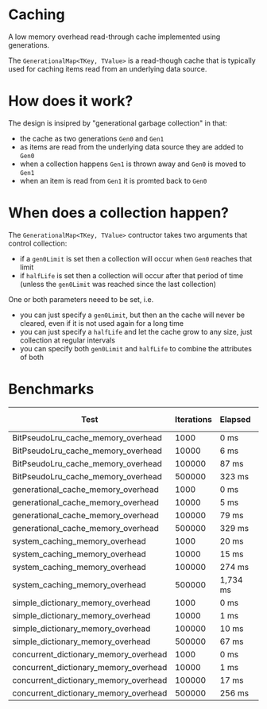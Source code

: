 # Caching
A low memory overhead read-through cache implemented using generations.

The `GenerationalMap<TKey, TValue>` is a read-though cache that is typically used for caching items read from an underlying data source.

# How does it work?

The design is insipred by "generational garbage collection" in that:

* the cache as two generations `Gen0` and `Gen1`
* as items are read from the underlying data source they are added to `Gen0`
* when a collection happens `Gen1` is thrown away and `Gen0` is moved to `Gen1`
* when an item is read from `Gen1` it is promted back to `Gen0`

# When does a collection happen?

The `GenerationalMap<TKey, TValue>` contructor takes two arguments that control collection:

* if a `gen0Limit` is set then a collection will occur when `Gen0` reaches that limit
* if `halfLife` is set then a collection will occur after that period of time (unless the `gen0Limit` was reached since the last collection)

One or both parameters neeed to be set, i.e.

* you can just specify a `gen0Limit`, but then an the cache will never be cleared, even if it is not used again for a long time
* you can just specify a `halfLife` and let the cache grow to any size, just collection at regular intervals
* you can specify both `gen0Limit` and `halfLife` to combine the attributes of both

# Benchmarks

| Test | Iterations | Elapsed | Items in cache | Bytes allocated | Bytes held | Bytes held per key |
| ---- | ---------- | ------- | -------------- | --------------- | ---------- | ------------------ |
| BitPseudoLru_cache_memory_overhead | 1000 | 0 ms | 1000 | 1000 | 332,368 | | 39,020 | 39.02 |
| BitPseudoLru_cache_memory_overhead | 10000 | 6 ms | 10000 | 10000 | 3,209,644 | | 352,732 | 35.27 |
| BitPseudoLru_cache_memory_overhead | 100000 | 87 ms | 100000 | 100000 | 6,706,612 | | 3,148,456 | 31.48 |
| BitPseudoLru_cache_memory_overhead | 500000 | 323 ms | 500000 | 500000 | 26,092,824 | | 13,540,636 | 27.08 |
| generational_cache_memory_overhead | 1000 | 0 ms | 1000 | 1000 | 324,368 | | 37,020 | 37.02 |
| generational_cache_memory_overhead | 10000 | 5 ms | 10000 | 10000 | 3,170,704 | | 337,028 | 33.70 |
| generational_cache_memory_overhead | 100000 | 79 ms | 100000 | 100000 | 8,092,948 | | 3,017,508 | 30.18 |
| generational_cache_memory_overhead | 500000 | 329 ms | 500000 | 500000 | 24,726,088 | | 12,978,060 | 25.96 |
| system_caching_memory_overhead | 1000| 20 ms | 1000 | 1000 | 557,084 | 361,192 | 361.19 |
| system_caching_memory_overhead | 10000| 15 ms | 10000 | 10000 | 3,272,256 | 2,207,780 | 220.78 |
| system_caching_memory_overhead | 100000| 274 ms | 100000 | 100000 | 22,603,416 | 21,616,504 | 216.17 |
| system_caching_memory_overhead | 500000| 1,734 ms | 500000 | 500000 | 126,253,192 | 113,435,316 | 226.87 |
| simple_dictionary_memory_overhead | 1000| 0 ms | 1000 | 1000 | 78,416 | 38,692 | 38.69 |
| simple_dictionary_memory_overhead | 10000| 1 ms | 10000 | 10000 | 678,284 | 350,456 | 35.05 |
| simple_dictionary_memory_overhead | 100000| 10 ms | 100000 | 100000 | 6,042,836 | 3,128,816 | 31.29 |
| simple_dictionary_memory_overhead | 500000| 67 ms | 500000 | 500000 | 25,988,460 | 13,456,616 | 26.91 |
| concurrent_dictionary_memory_overhead | 1000| 0 ms | 1000 | 1000 | 133,400 | 1,160,272 | 1,160.27 |
| concurrent_dictionary_memory_overhead | 10000| 1 ms | 10000 | 10000 | 908,592 | 403,928 | 40.39 |
| concurrent_dictionary_memory_overhead | 100000| 17 ms | 100000 | 100000 | 5,738,268 | 2,994,008 | 29.94 |
| concurrent_dictionary_memory_overhead | 500000| 256 ms | 500000 | 500000 | 38,744,308 | 16,608,088 | 33.22 |

